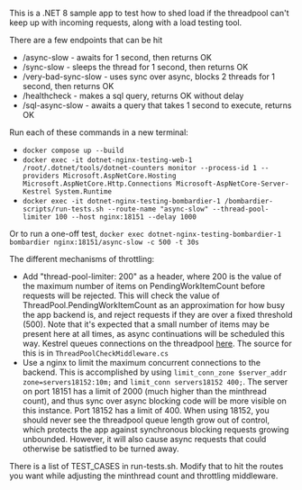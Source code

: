 This is a .NET 8 sample app to test how to shed load if the threadpool can't keep up with incoming requests, along with a load testing tool.

There are a few endpoints that can be hit
- /async-slow - awaits for 1 second, then returns OK
- /sync-slow - sleeps the thread for 1 second, then returns OK
- /very-bad-sync-slow - uses sync over async, blocks 2 threads for 1 second, then returns OK
- /healthcheck - makes a sql query, returns OK without delay
- /sql-async-slow - awaits a query that takes 1 second to execute, returns OK

Run each of these commands in a new terminal:
- `docker compose up --build`
- `docker exec -it dotnet-nginx-testing-web-1 /root/.dotnet/tools/dotnet-counters monitor --process-id 1 --providers Microsoft.AspNetCore.Hosting Microsoft.AspNetCore.Http.Connections Microsoft-AspNetCore-Server-Kestrel System.Runtime`
- `docker exec -it dotnet-nginx-testing-bombardier-1 /bombardier-scripts/run-tests.sh --route-name "async-slow" --thread-pool-limiter 100 --host nginx:18151 --delay 1000`

Or to run a one-off test, `docker exec dotnet-nginx-testing-bombardier-1 bombardier nginx:18151/async-slow -c 500 -t 30s`

The different mechanisms of throttling:
- Add "thread-pool-limiter: 200" as a header, where 200 is the value of the maximum number of items on PendingWorkItemCount before requests will be rejected. This will check the value of ThreadPool.PendingWorkItemCount as an approximation for how busy the app backend is, and reject requests if they are over a fixed threshold (500). Note that it's expected that a small number of items may be present here at all times, as async continuations will be scheduled this way. Kestrel queues connections on the threadpool [here](https://github.com/dotnet/aspnetcore/blob/4442a188f9200a57635373dcd640893c0e8dcc78/src/Servers/Kestrel/Core/src/Internal/ConnectionDispatcher.cs#L68). The source for this is in `ThreadPoolCheckMiddleware.cs`
- Use a nginx to limit the maximum concurrent connections to the backend. This is accomplished by using `limit_conn_zone $server_addr zone=servers18152:10m;` and `limit_conn servers18152 400;`. The server on port 18151 has a limit of 2000 (much higher than the minthread count), and thus sync over async blocking code will be more visible on this instance. Port 18152 has a limit of 400. When using 18152, you should never see the threadpool queue length grow out of control, which protects the app against synchronous blocking requests growing unbounded. However, it will also cause async requests that could otherwise be satistfied to be turned away.

There is a list of TEST_CASES in run-tests.sh. Modify that to hit the routes you want while adjusting the minthread count and throttling middleware.
